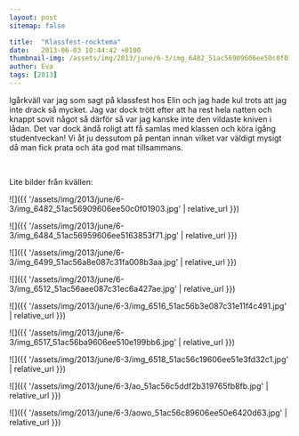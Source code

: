 ```yaml
---
layout: post
sitemap: false

title:  "Klassfest-rocktema"
date:   2013-06-03 10:44:42 +0100
thumbnail-img: /assets/img/2013/june/6-3/img_6482_51ac56909606ee50c0f01903.jpg
author: Eva
tags: [2013]
---
```


Igårkväll var jag som sagt på klassfest hos Elin och jag hade kul trots att jag inte drack så mycket. Jag var dock trött efter att ha rest hela natten och knappt sovit något så därför så var jag kanske inte den vildaste kniven i lådan. Det var dock ändå roligt att få samlas med klassen och köra igång studentveckan! Vi åt ju dessutom på pentan innan vilket var väldigt mysigt då man fick prata och äta god mat tillsammans.




 




Lite bilder från kvällen:

![]({{ '/assets/img/2013/june/6-3/img_6482_51ac56909606ee50c0f01903.jpg'  | relative_url }})

![]({{ '/assets/img/2013/june/6-3/img_6484_51ac56959606ee5163853f71.jpg'  | relative_url }})

![]({{ '/assets/img/2013/june/6-3/img_6499_51ac56a8e087c31fa008b3aa.jpg'  | relative_url }})

![]({{ '/assets/img/2013/june/6-3/img_6512_51ac56aee087c31ec6a427ae.jpg'  | relative_url }})

![]({{ '/assets/img/2013/june/6-3/img_6516_51ac56b3e087c31e11f4c491.jpg'  | relative_url }})

![]({{ '/assets/img/2013/june/6-3/img_6517_51ac56ba9606ee510e199bb6.jpg'  | relative_url }})

![]({{ '/assets/img/2013/june/6-3/img_6518_51ac56c19606ee51e3fd32c1.jpg'  | relative_url }})

![]({{ '/assets/img/2013/june/6-3/ao_51ac56c5ddf2b319765fb8fb.jpg'  | relative_url }})

![]({{ '/assets/img/2013/june/6-3/aowo_51ac56c89606ee50e6420d63.jpg'  | relative_url }})

